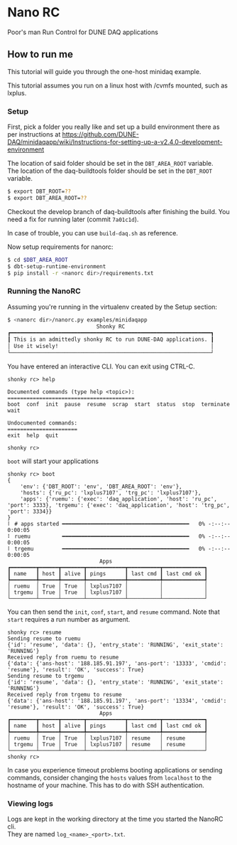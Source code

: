 # Nano RC

Poor's man Run Control for DUNE DAQ applications

## How to run me

This tutorial will guide you through the one-host minidaq example.

This tutorial assumes you run on a linux host with /cvmfs mounted, such as lxplus.

### Setup
First, pick a folder you really like and set up a build environment there as per instructions at
https://github.com/DUNE-DAQ/minidaqapp/wiki/Instructions-for-setting-up-a-v2.4.0-development-environment

The location of said folder should be set in the `DBT_AREA_ROOT` variable.  
The location of the daq-buildtools folder should be set in the `DBT_ROOT` variable.  
```bash
$ export DBT_ROOT=??
$ export DBT_AREA_ROOT=??
```

Checkout the develop branch of daq-buildtools after finishing the build. You need a fix for running later (commit `7a01c1d`).

In case of trouble, you can use `build-daq.sh` as reference.

Now setup requirements for nanorc:
```bash
$ cd $DBT_AREA_ROOT
$ dbt-setup-runtime-environment
$ pip install -r <nanorc dir>/requirements.txt
```

### Running the NanoRC

Assuming you're running in the virtualenv created by the Setup section:
```bash
$ <nanorc dir>/nanorc.py examples/minidaqapp
                            Shonky RC                            
┏━━━━━━━━━━━━━━━━━━━━━━━━━━━━━━━━━━━━━━━━━━━━━━━━━━━━━━━━━━━━━━━┓
┃ This is an admittedly shonky RC to run DUNE-DAQ applications. ┃
│ Use it wisely!                                                │
└───────────────────────────────────────────────────────────────┘
```

You have entered an interactive CLI. You can exit using CTRL-C.
```
shonky rc> help

Documented commands (type help <topic>):
========================================
boot  conf  init  pause  resume  scrap  start  status  stop  terminate  wait

Undocumented commands:
======================
exit  help  quit

shonky rc>
```

`boot` will start your applications
```
shonky rc> boot
{
    'env': {'DBT_ROOT': 'env', 'DBT_AREA_ROOT': 'env'},
    'hosts': {'ru_pc': 'lxplus7107', 'trg_pc': 'lxplus7107'},
    'apps': {'ruemu': {'exec': 'daq_application', 'host': 'ru_pc', 'port': 3333}, 'trgemu': {'exec': 'daq_application', 'host': 'trg_pc', 'port': 3334}}
}
⠇ # apps started ━━━━━━━━━━━━━━━━━━━━━━━━━━━━━━━━━━━━━━━━   0% -:--:-- 0:00:05
⠇ ruemu          ━━━━━━━━━━━━━━━━━━━━━━━━━━━━━━━━━━━━━━━━   0% -:--:-- 0:00:05
⠇ trgemu         ━━━━━━━━━━━━━━━━━━━━━━━━━━━━━━━━━━━━━━━━   0% -:--:-- 0:00:05
                             Apps                              
┏━━━━━━━━┳━━━━━━┳━━━━━━━┳━━━━━━━━━━━━┳━━━━━━━━━━┳━━━━━━━━━━━━━┓
┃ name   ┃ host ┃ alive ┃ pings      ┃ last cmd ┃ last cmd ok ┃
┡━━━━━━━━╇━━━━━━╇━━━━━━━╇━━━━━━━━━━━━╇━━━━━━━━━━╇━━━━━━━━━━━━━┩
│ ruemu  │ True │ True  │ lxplus7107 │          │             │
│ trgemu │ True │ True  │ lxplus7107 │          │             │
└────────┴──────┴───────┴────────────┴──────────┴─────────────┘
```

You can then send the `init`, `conf`, `start`, and `resume` command.
Note that `start` requires a run number as argument.
```
shonky rc> resume
Sending resume to ruemu
{'id': 'resume', 'data': {}, 'entry_state': 'RUNNING', 'exit_state': 'RUNNING'}
Received reply from ruemu to resume
{'data': {'ans-host': '188.185.91.197', 'ans-port': '13333', 'cmdid': 'resume'}, 'result': 'OK', 'success': True}
Sending resume to trgemu
{'id': 'resume', 'data': {}, 'entry_state': 'RUNNING', 'exit_state': 'RUNNING'}
Received reply from trgemu to resume
{'data': {'ans-host': '188.185.91.197', 'ans-port': '13334', 'cmdid': 'resume'}, 'result': 'OK', 'success': True}
                             Apps                              
┏━━━━━━━━┳━━━━━━┳━━━━━━━┳━━━━━━━━━━━━┳━━━━━━━━━━┳━━━━━━━━━━━━━┓
┃ name   ┃ host ┃ alive ┃ pings      ┃ last cmd ┃ last cmd ok ┃
┡━━━━━━━━╇━━━━━━╇━━━━━━━╇━━━━━━━━━━━━╇━━━━━━━━━━╇━━━━━━━━━━━━━┩
│ ruemu  │ True │ True  │ lxplus7107 │ resume   │ resume      │
│ trgemu │ True │ True  │ lxplus7107 │ resume   │ resume      │
└────────┴──────┴───────┴────────────┴──────────┴─────────────┘
shonky rc>
```

In case you experience timeout problems booting applications or sending commands, consider changing the `hosts` values
from `localhost` to the hostname of your machine. This has to do with SSH authentication.

### Viewing logs

Logs are kept in the working directory at the time you started the NanoRC cli.  
They are named `log_<name>_<port>.txt`.